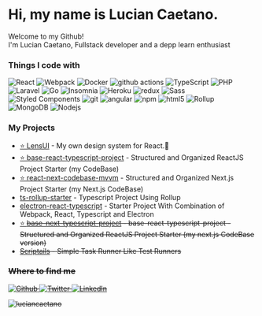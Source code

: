 <h1>Hi, my name is Lucian Caetano.</h1>


<p>Welcome to my Github!</br> I'm Lucian Caetano, Fullstack developer and a depp learn enthusiast</p>
<h3>Things I code with</h3>
<p>
  <img alt="React" src="https://img.shields.io/badge/-React-45b8d8?style=flat-square&logo=react&logoColor=white" />
  <img alt="Webpack" src="https://img.shields.io/badge/-Webpack-8DD6F9?style=flat-square&logo=webpack&logoColor=white" /> 
  <img alt="Docker" src="https://img.shields.io/badge/-Docker-46a2f1?style=flat-square&logo=docker&logoColor=white" />
  <img alt="github actions" src="https://img.shields.io/badge/-Github_Actions-2088FF?style=flat-square&logo=github-actions&logoColor=white" />
  <img alt="TypeScript" src="https://img.shields.io/badge/-TypeScript-007ACC?style=flat-square&logo=typescript&logoColor=white" />
  <img alt="PHP" src="https://img.shields.io/badge/-PHP-474a8a?style=flat-square&logo=PHP&logoColor=white" />
  <img alt="Laravel" src="https://img.shields.io/badge/-Laravel-FF2D20?style=flat-square&logo=Laravel&logoColor=white" />
  <img alt="Go" src="https://img.shields.io/badge/-GO-7fd5ea?style=flat-square&logo=Go&logoColor=333" />
  <img alt="Insomnia" src="https://img.shields.io/badge/-Insomnia-5849BE?style=flat-square&logo=insomnia&logoColor=white" />
  <img alt="Heroku" src="https://img.shields.io/badge/-Heroku-430098?style=flat-square&logo=heroku&logoColor=white" />
  <img alt="redux" src="https://img.shields.io/badge/-Redux-764ABC?style=flat-square&logo=redux&logoColor=white" />
  <img alt="Sass" src="https://img.shields.io/badge/-Sass-CC6699?style=flat-square&logo=sass&logoColor=white" />
  <img alt="Styled Components" src="https://img.shields.io/badge/-Styled_Components-db7092?style=flat-square&logo=styled-components&logoColor=white" />
  <img alt="git" src="https://img.shields.io/badge/-Git-F05032?style=flat-square&logo=git&logoColor=white" />
  <img alt="angular" src="https://img.shields.io/badge/-Angular-DD0031?style=flat-square&logo=angular&logoColor=white" />
  <img alt="npm" src="https://img.shields.io/badge/-NPM-CB3837?style=flat-square&logo=npm&logoColor=white" />
  <img alt="html5" src="https://img.shields.io/badge/-HTML5-E34F26?style=flat-square&logo=html5&logoColor=white" />
  <img alt="Rollup" src="https://img.shields.io/badge/-Rollup-EC4A3F?style=flat-square&logo=rollup.js&logoColor=white" />
  <img alt="MongoDB" src="https://img.shields.io/badge/-MongoDB-13aa52?style=flat-square&logo=mongodb&logoColor=white" />
  <img alt="Nodejs" src="https://img.shields.io/badge/-Nodejs-43853d?style=flat-square&logo=Node.js&logoColor=white" />
</p>

<h3> My Projects </h3>
<ul>
  <li><a href="https://www.npmjs.com/package/lens-ui" target="_blank">⭐ LensUI</a> - My own design system for React.🚀</li>
  <li><a href="https://github.com/luciancaetano/base-react-typescript-project" target="_blank">⭐ base-react-typescript-project</a> - Structured and Organized ReactJS Project Starter (my CodeBase)</li>
  <li><a href="https://github.com/luciancaetano/react-next-codebase-mvvm" target="_blank">⭐ react-next-codebase-mvvm</a> - Structured and Organized Next.js Project Starter (my Next.js CodeBase)</li>
    <li><a href="https://github.com/luciancaetano/ts-rollup-starter" target="_blank">ts-rollup-starter</a> - Typescript Project Using Rollup</li>
    <li><a href="https://github.com/luciancaetano/electron-react-typescript" target="_blank">electron-react-typescript</a> - Starter Project With Combination of Webpack, React, Typescript and Electron</li>
  </s><li><a href="https://github.com/luciancaetano/base-next-typescript-project" target="_blank">⭐ <s>base-next-typescript-project</a> -  base-react-typescript-project</a> - Structured and Organized ReactJS Project Starter (my next.js CodeBase version)</li>
  <li><s><a href="https://www.npmjs.com/package/scriptails" target="_blank">Scriptails</a> - Simple Task Runner Like Test Runners</s></li>
</ul>


<h3>Where to find me</h3>
<p>
  <a href="https://github.com/luciancaetano" target="_blank">
    <img alt="Github" src="https://img.shields.io/badge/GitHub-%2312100E.svg?&style=for-the-badge&logo=Github&logoColor=white" />
  </a>
  <a href="https://twitter.com/luciancaetano" target="_blank">
    <img alt="Twitter" src="https://img.shields.io/badge/twitter-%231DA1F2.svg?&style=for-the-badge&logo=twitter&logoColor=white" />
  </a> 
  <a href="https://www.linkedin.com/in/lucian-caetano-10524346/" target="_blank">
    <img alt="LinkedIn" src="https://img.shields.io/badge/linkedin-%230077B5.svg?&style=for-the-badge&logo=linkedin&logoColor=white" />
  </a>
</p>

<p><img align="center" src="https://github-readme-stats.vercel.app/api/top-langs?username=luciancaetano&show_icons=true&locale=en&layout=compact" alt="luciancaetano" /></p>
